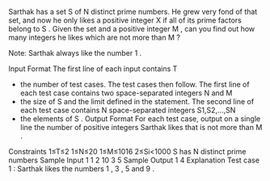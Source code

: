 Sarthak has a set S
 of N
 distinct prime numbers. He grew very fond of that set, and now he only likes a positive integer X
 if all of its prime factors belong to S
. Given the set and a positive integer M
, can you find out how many integers he likes which are not more than M
?

Note: Sarthak always like the number 1
.

Input Format
The first line of each input contains T
 - the number of test cases. The test cases then follow.
The first line of each test case contains two space-separated integers N
 and M
 - the size of S
 and the limit defined in the statement.
The second line of each test case contains N
 space-separated integers S1,S2,…,SN
 - the elements of S
.
Output Format
For each test case, output on a single line the number of positive integers Sarthak likes that is not more than M
.

Constraints
1≤T≤2
1≤N≤20
1≤M≤1016
2≤Si<1000
S
 has N
 distinct prime numbers
Sample Input 1 
 1
2 10
3 5
Sample Output 1 
 4
Explanation
Test case 1
: Sarthak likes the numbers 1
, 3
, 5
 and 9
.

